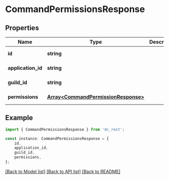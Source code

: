 # CommandPermissionsResponse


## Properties

Name | Type | Description | Notes
------------ | ------------- | ------------- | -------------
**id** | **string** |  | [default to undefined]
**application_id** | **string** |  | [default to undefined]
**guild_id** | **string** |  | [default to undefined]
**permissions** | [**Array&lt;CommandPermissionResponse&gt;**](CommandPermissionResponse.md) |  | [default to undefined]

## Example

```typescript
import { CommandPermissionsResponse } from 'dc_rest';

const instance: CommandPermissionsResponse = {
    id,
    application_id,
    guild_id,
    permissions,
};
```

[[Back to Model list]](../README.md#documentation-for-models) [[Back to API list]](../README.md#documentation-for-api-endpoints) [[Back to README]](../README.md)
